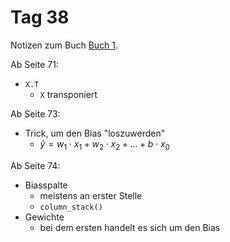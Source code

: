 # Tag 38

Notizen zum Buch [Buch 1](../Buch1.md).

Ab Seite 71:
* `X.T`
  - `X` transponiert

Ab Seite 73:
* Trick, um den Bias "loszuwerden"
  - $\hat{y} = w_{1} \cdot x_{1} + w_{2} \cdot x_{2} + ... + b \cdot x_{0}$

Ab Seite 74:
* Biasspalte
  - meistens an erster Stelle
  - `column_stack()`
* Gewichte
  - bei dem ersten handelt es sich um den Bias

